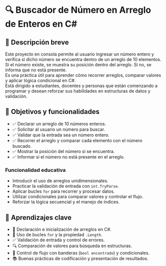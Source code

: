 # 🔍 Buscador de Número en Arreglo de Enteros en C#

## 🎯 Descripción breve

Este proyecto en consola permite al usuario ingresar un número entero y verifica si dicho número se encuentra dentro de un arreglo de 10 elementos.  
Si el número existe, se muestra su posición dentro del arreglo. Si no, se informa que no está presente.  
Es una práctica útil para aprender cómo recorrer arreglos, comparar valores y aplicar lógica condicional en C#.  
Está dirigido a estudiantes, docentes y personas que están comenzando a programar y desean reforzar sus habilidades en estructuras de datos y validación.

## 📌 Objetivos y funcionalidades

- ✅ Declarar un arreglo de 10 números enteros.
- ✅ Solicitar al usuario un número para buscar.
- ✅ Validar que la entrada sea un número entero.
- ✅ Recorrer el arreglo y comparar cada elemento con el número buscado.
- ✅ Mostrar la posición del número si se encuentra.
- ✅ Informar si el número no está presente en el arreglo.

### Funcionalidad educativa

- Introducir el uso de arreglos unidimensionales.
- Practicar la validación de entrada con `int.TryParse`.
- Aplicar bucles `for` para recorrer y procesar datos.
- Utilizar condicionales para comparar valores y controlar el flujo.
- Reforzar la lógica secuencial y el manejo de índices.

## 🧠 Aprendizajes clave

- 🔢 Declaración e inicialización de arreglos en C#.
- 🔁 Uso de bucles `for` y la propiedad `.Length`.
- ✅ Validación de entrada y control de errores.
- 🔍 Comparación de valores para búsqueda en estructuras.
- 🧵 Control de flujo con banderas (`bool encontrado`) y condicionales.
- 📚 Buenas prácticas de codificación y presentación de resultados.
